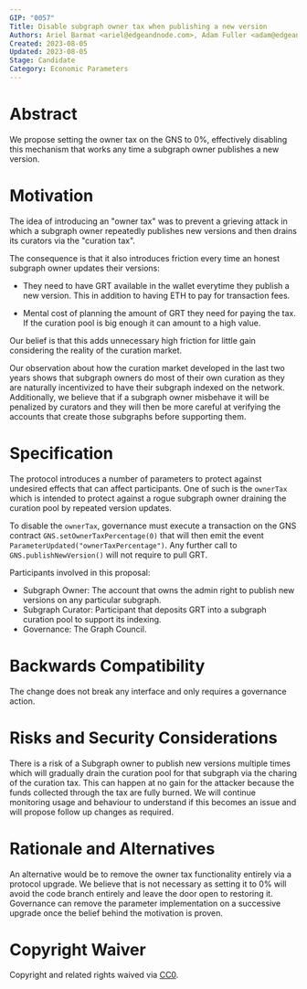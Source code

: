 ```yaml
---
GIP: "0057"
Title: Disable subgraph owner tax when publishing a new version
Authors: Ariel Barmat <ariel@edgeandnode.com>, Adam Fuller <adam@edgeandnode.com>
Created: 2023-08-05
Updated: 2023-08-05
Stage: Candidate
Category: Economic Parameters
---
```


# Abstract

We propose setting the owner tax on the GNS to 0%, effectively disabling this mechanism that works any time a subgraph owner publishes a new version.

# Motivation

The idea of introducing an "owner tax" was to prevent a grieving attack in which a subgraph owner repeatedly publishes new versions and then drains its curators via the "curation tax".

The consequence is that it also introduces friction every time an honest subgraph owner updates their versions:

- They need to have GRT available in the wallet everytime they publish a new version. This in addition to having ETH to pay for transaction fees.

- Mental cost of planning the amount of GRT they need for paying the tax. If the curation pool is big enough it can amount to a high value.

Our belief is that this adds unnecessary high friction for little gain considering the reality of the curation market. 

Our observation about how the curation market developed in the last two years shows that subgraph owners do most of their own curation as they are naturally incentivized to have their subgraph indexed on the network. Additionally, we believe that if a subgraph owner misbehave it will be penalized by curators and they will then be more careful at verifying the accounts that create those subgraphs before supporting them.

# Specification

The protocol introduces a number of parameters to protect against undesired effects that can affect participants. One of such is the `ownerTax` which is intended to protect against a rogue subgraph owner draining the curation pool by repeated version updates.

To disable the `ownerTax`, governance must execute a transaction on the GNS contract `GNS.setOwnerTaxPercentage(0)` that will then emit the event `ParameterUpdated("ownerTaxPercentage")`. Any further call to `GNS.publishNewVersion()` will not require to pull GRT.

Participants involved in this proposal:

- Subgraph Owner: The account that owns the admin right to publish new versions on any particular subgraph.
- Subgraph Curator: Participant that deposits GRT into a subgraph curation pool to support its indexing.
- Governance: The Graph Council.

# Backwards Compatibility

The change does not break any interface and only requires a governance action.

# Risks and Security Considerations

There is a risk of a Subgraph owner to publish new versions multiple times which will gradually drain the curation pool for that subgraph via the charing of the curation tax. This can happen at no gain for the attacker because the funds collected through the tax are fully burned. We will continue monitoring usage and behaviour to understand if this becomes an issue and will propose follow up changes as required.

# Rationale and Alternatives

An alternative would be to remove the owner tax functionality entirely via a protocol upgrade. We believe that is not necessary as setting it to 0% will avoid the code branch entirely and leave the door open to restoring it. Governance can remove the parameter implementation on a successive upgrade once the belief behind the motivation is proven.

# Copyright Waiver

Copyright and related rights waived via [CC0](https://creativecommons.org/publicdomain/zero/1.0/).
